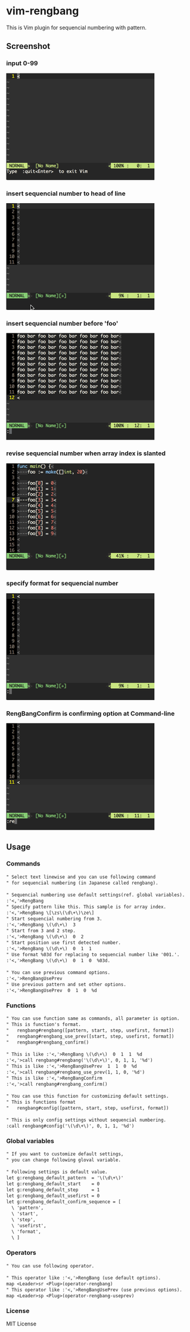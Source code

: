 vim-rengbang
===

This is Vim plugin for sequencial numbering with pattern.

Screenshot
---

### input 0-99

![screenshot1](https://raw.githubusercontent.com/deris/s/master/vim-rengbang/vim-rengbang_01_input0-99.gif)

### insert sequencial number to head of line

![screenshot2](https://raw.githubusercontent.com/deris/s/master/vim-rengbang/vim-rengbang_02_sequencial_number.gif)

### insert sequencial number before 'foo'

![screenshot3](https://raw.githubusercontent.com/deris/s/master/vim-rengbang/vim-rengbang_03_before_foo.gif)

### revise sequencial number when array index is slanted

![screenshot4](https://raw.githubusercontent.com/deris/s/master/vim-rengbang/vim-rengbang_04_revice_array_index.gif)

### specify format for sequencial number
![screenshot5](https://raw.githubusercontent.com/deris/s/master/vim-rengbang/vim-rengbang_05_specify_format.gif)

### RengBangConfirm is confirming option at Command-line
![screenshot6](https://raw.githubusercontent.com/deris/s/master/vim-rengbang/vim-rengbang_06_rengbangconfirm.gif)


Usage
---

### Commands
```vim
" Select text linewise and you can use following command
" for sequencial numbering (in Japanese called rengbang).

" Sequencial numbering use default settings(ref. global variables).
:'<,'>RengBang
" Specify pattern like this. This sample is for array index.
:'<,'>RengBang \[\zs\(\d\+\)\ze\]
" Start sequencial numbering from 3.
:'<,'>RengBang \(\d\+\)  3
" Start from 3 and 2 step.
:'<,'>RengBang \(\d\+\)  0  2
" Start position use first detected number.
:'<,'>RengBang \(\d\+\)  0  1  1
" Use format %03d for replacing to sequencial number like '001.'.
:'<,'>RengBang \(\d\+\)  0  1  0  %03d.

" You can use previous command options.
:'<,'>RengBangUsePrev
" Use previous pattern and set other options.
:'<,'>RengBangUsePrev  0  1  0  %d
```

### Functions
```vim
" You can use function same as commands, all parameter is option.
" This is function's format.
"   rengbang#rengbang([pattern, start, step, usefirst, format])
"   rengbang#rengbang_use_prev([start, step, usefirst, format])
"   rengbang#rengbang_confirm()

" This is like :'<,'>RengBang \(\d\+\)  0  1  1  %d
:'<,'>call rengbang#rengbang('\(\d\+\)', 0, 1, 1, '%d')
" This is like :'<,'>RengBangUsePrev  1  1  0  %d
:'<,'>call rengbang#rengbang_use_prev(1, 1, 0, '%d')
" This is like :'<,'>RengBangConfirm
:'<,'>call rengbang#rengbang_confirm()

" You can use this function for customizing default settings.
" This is functions format
"   rengbang#config([pattern, start, step, usefirst, format])

" This is only config settings without sequencial numbering.
:call rengbang#config('\(\d\+\)', 0, 1, 1, '%d')
```

### Global variables
```vim
" If you want to customize default settings,
" you can change following gloval variable.

" Following settings is default value.
let g:rengbang_default_pattern  = '\(\d\+\)'
let g:rengbang_default_start    = 0
let g:rengbang_default_step     = 1
let g:rengbang_default_usefirst = 0
let g:rengbang_default_confirm_sequence = [
  \ 'pattern',
  \ 'start',
  \ 'step',
  \ 'usefirst',
  \ 'format',
  \ ]
```

### Operators
```vim
" You can use following operator.

" This operator like :'<,'>RengBang (use default options).
map <Leader>sr <Plug>(operator-rengbang)
" This operator like :'<,'>RengBangUsePrev (use previous options).
map <Leader>sp <Plug>(operator-rengbang-useprev)
```

### License

MIT License

